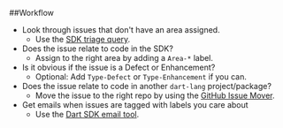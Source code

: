 ##Workflow

* Look through issues that don't have an area assigned.
  * Use the [SDK triage query].
* Does the issue relate to code in the SDK?
  * Assign to the right area by adding a `Area-*` label.
* Is it obvious if the issue is a Defect or Enhancement?
  * Optional: Add `Type-Defect` or `Type-Enhancement` if you can.
* Does the issue relate to code in another `dart-lang` project/package?
  * Move the issue to the right repo by using the [GitHub Issue Mover][].
* Get emails when issues are tagged with labels you care about
  * Use the [Dart SDK email tool].

[SDK triage query]: https://dart-sdk-email.appspot.com/triage
[GitHub Issue Mover]: https://github-issue-mover.appspot.com/
[Dart SDK email tool]: https://dart-sdk-email.appspot.com/